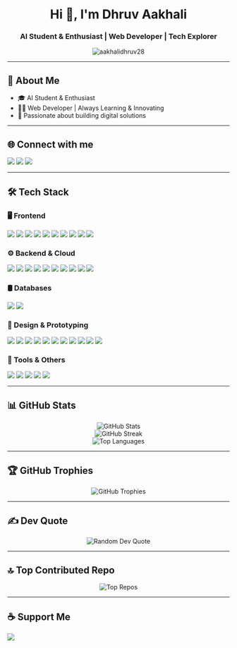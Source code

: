 <h1 align="center">Hi 👋, I'm Dhruv Aakhali</h1>
<h3 align="center">AI Student & Enthusiast | Web Developer | Tech Explorer</h3>

<p align="center">
  <img src="https://komarev.com/ghpvc/?username=aakhalidhruv28&label=Profile%20views&color=0e75b6&style=flat" alt="aakhalidhruv28" />
</p>

---

## 🌟 About Me
- 🎓 AI Student & Enthusiast
- 👨‍💻 Web Developer | Always Learning & Innovating
- 🚀 Passionate about building digital solutions

---

## 🌐 Connect with me
<p>
  <a href="https://discord.gg/AGh5sJF8q5"><img src="https://img.shields.io/badge/Discord-%237289DA.svg?style=for-the-badge&logo=discord&logoColor=white" /></a>
  <a href="https://instagram.com/dhruv.aakhali._.28"><img src="https://img.shields.io/badge/Instagram-%23E4405F.svg?style=for-the-badge&logo=Instagram&logoColor=white" /></a>
  <a href="mailto:dhruvaakhali@gmail.com"><img src="https://img.shields.io/badge/Email-D14836?style=for-the-badge&logo=gmail&logoColor=white" /></a>
</p>

---

## 🛠️ Tech Stack

### 🖥️ Frontend
<p>
  <img src="https://img.shields.io/badge/HTML5-%23E34F26?style=for-the-badge&logo=html5&logoColor=white" />
  <img src="https://img.shields.io/badge/CSS3-%231572B6?style=for-the-badge&logo=css3&logoColor=white" />
  <img src="https://img.shields.io/badge/JavaScript-%23323330?style=for-the-badge&logo=javascript&logoColor=%23F7DF1E" />
  <img src="https://img.shields.io/badge/Markdown-%23000000?style=for-the-badge&logo=markdown&logoColor=white" />
  <img src="https://img.shields.io/badge/Bootstrap-%238511FA?style=for-the-badge&logo=bootstrap&logoColor=white" />
  <img src="https://img.shields.io/badge/TailwindCSS-%2338B2AC?style=for-the-badge&logo=tailwind-css&logoColor=white" />
  <img src="https://img.shields.io/badge/jQuery-%230769AD?style=for-the-badge&logo=jquery&logoColor=white" />
  <img src="https://img.shields.io/badge/Flutter-%2302569B?style=for-the-badge&logo=Flutter&logoColor=white" />
  <img src="https://img.shields.io/badge/Three.js-black?style=for-the-badge&logo=three.js&logoColor=white" />
  <img src="https://img.shields.io/badge/Chart.js-F5788D?style=for-the-badge&logo=chart.js&logoColor=white" />
</p>

### ⚙️ Backend & Cloud
<p>
  <img src="https://img.shields.io/badge/Node.js-6DA55F?style=for-the-badge&logo=node.js&logoColor=white" />
  <img src="https://img.shields.io/badge/Java-%23ED8B00?style=for-the-badge&logo=openjdk&logoColor=white" />
  <img src="https://img.shields.io/badge/Python-3670A0?style=for-the-badge&logo=python&logoColor=ffdd54" />
  <img src="https://img.shields.io/badge/Google%20Cloud-%234285F4?style=for-the-badge&logo=google-cloud&logoColor=white" />
  <img src="https://img.shields.io/badge/Firebase-%23039BE5?style=for-the-badge&logo=firebase" />
  <img src="https://img.shields.io/badge/Firebase-a08021?style=for-the-badge&logo=firebase&logoColor=ffcd34" />
  <img src="https://img.shields.io/badge/Vercel-%23000000?style=for-the-badge&logo=vercel&logoColor=white" />
  <img src="https://img.shields.io/badge/Heroku-%23430098?style=for-the-badge&logo=heroku&logoColor=white" />
  <img src="https://img.shields.io/badge/Netlify-%23000000?style=for-the-badge&logo=netlify&logoColor=%2300C7B7" />
  <img src="https://img.shields.io/badge/Apache-%23D42029?style=for-the-badge&logo=apache&logoColor=white" />
</p>

### 🛢️ Databases
<p>
  <img src="https://img.shields.io/badge/MongoDB-%234ea94b?style=for-the-badge&logo=mongodb&logoColor=white" />
  <img src="https://img.shields.io/badge/MySQL-4479A1?style=for-the-badge&logo=mysql&logoColor=white" />
</p>

### 🎨 Design & Prototyping
<p>
  <img src="https://img.shields.io/badge/Adobe-%23FF0000?style=for-the-badge&logo=adobe&logoColor=white" />
  <img src="https://img.shields.io/badge/Adobe%20Photoshop-%2331A8FF?style=for-the-badge&logo=adobe%20photoshop&logoColor=white" />
  <img src="https://img.shields.io/badge/Adobe%20Illustrator-%23FF9A00?style=for-the-badge&logo=adobe%20illustrator&logoColor=white" />
  <img src="https://img.shields.io/badge/Adobe%20XD-470137?style=for-the-badge&logo=Adobe%20XD&logoColor=%23FF61F6" />
  <img src="https://img.shields.io/badge/Adobe%20Lightroom-31A8FF?style=for-the-badge&logo=Adobe%20Lightroom&logoColor=white" />
  <img src="https://img.shields.io/badge/Adobe%20Dreamweaver-FF61F6?style=for-the-badge&logo=Adobe%20Dreamweaver&logoColor=white" />
  <img src="https://img.shields.io/badge/Adobe%20Acrobat%20Reader-EC1C24?style=for-the-badge&logo=Adobe%20Acrobat%20Reader&logoColor=white" />
  <img src="https://img.shields.io/badge/Canva-%2300C4CC?style=for-the-badge&logo=Canva&logoColor=white" />
  <img src="https://img.shields.io/badge/Figma-%23F24E1E?style=for-the-badge&logo=figma&logoColor=white" />
  <img src="https://img.shields.io/badge/Dribbble-EA4C89?style=for-the-badge&logo=dribbble&logoColor=white" />
  <img src="https://img.shields.io/badge/Framer-black?style=for-the-badge&logo=framer&logoColor=blue" />
</p>

### 🔧 Tools & Others
<p>
  <img src="https://img.shields.io/badge/NPM-%23CB3837?style=for-the-badge&logo=npm&logoColor=white" />
  <img src="https://img.shields.io/badge/WordPress-%23117AC9?style=for-the-badge&logo=WordPress&logoColor=white" />
  <img src="https://img.shields.io/badge/Arduino-00979D?style=for-the-badge&logo=Arduino&logoColor=white" />
  <img src="https://img.shields.io/badge/Raspberry_Pi-C51A4A?style=for-the-badge&logo=Raspberry-Pi" />
  <img src="https://img.shields.io/badge/Postman-FF6C37?style=for-the-badge&logo=postman&logoColor=white" />
</p>


---

## 📊 GitHub Stats
<p align="center">
  <img src="https://github-readme-stats.vercel.app/api?username=aakhalidhruv28&theme=apprentice&hide_border=true&include_all_commits=false&count_private=false" alt="GitHub Stats" />
  <br/>
  <img src="https://nirzak-streak-stats.vercel.app/?user=aakhalidhruv28&theme=apprentice&hide_border=true" alt="GitHub Streak" />
  <br/>
  <img src="https://github-readme-stats.vercel.app/api/top-langs/?username=aakhalidhruv28&theme=apprentice&hide_border=true&layout=compact" alt="Top Languages" />
</p>

---

## 🏆 GitHub Trophies
<p align="center">
  <img src="https://github-profile-trophy.vercel.app/?username=aakhalidhruv28&theme=default&no-frame=true&no-bg=false&margin-w=4" alt="GitHub Trophies" />
</p>

---

## ✍️ Dev Quote
<p align="center">
  <img src="https://quotes-github-readme.vercel.app/api?type=horizontal&theme=radical" alt="Random Dev Quote" />
</p>

---

## 🔝 Top Contributed Repo
<p align="center">
  <img src="https://github-contributor-stats.vercel.app/api?username=aakhalidhruv28&limit=5&theme=dark&combine_all_yearly_contributions=true" alt="Top Repos" />
</p>

---

## ☕ Support Me
<p>
  <a href="https://buymeacoffee.com/techydhruv28">
    <img src="https://img.shields.io/badge/Buy%20Me%20a%20Coffee-ffdd00?style=for-the-badge&logo=buy-me-a-coffee&logoColor=black" />
  </a>
</p>

<!-- Badges & stats sources:
- Shields.io: https://shields.io/
- GitHub Readme Stats: https://github.com/anuraghazra/github-readme-stats
- GitHub Streak: https://github.com/denvercoder1/github-readme-streak-stats
- GitHub Trophies: https://github.com/ryo-ma/github-profile-trophy
- Contributor Stats: https://github.com/LordDashMe/github-contributor-stats
- Quotes API: https://github.com/PiyushSuthar/github-readme-quotes
-->
